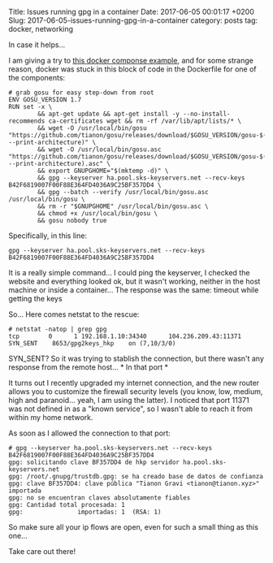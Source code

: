 Title: Issues running gpg in a container
Date: 2017-06-05 00:01:17 +0200
Slug: 2017-06-05-issues-running-gpg-in-a-container
category: posts
tag: docker, networking

In case it helps...

I am giving a try to [this docker componse example](https://github.com/pahaz/docker-compose-django-postgresql-redis-example), and for some strange reason, docker was stuck in this block of code in the Dockerfile for one of the components:

```
# grab gosu for easy step-down from root
ENV GOSU_VERSION 1.7
RUN set -x \
        && apt-get update && apt-get install -y --no-install-recommends ca-certificates wget && rm -rf /var/lib/apt/lists/* \
        && wget -O /usr/local/bin/gosu "https://github.com/tianon/gosu/releases/download/$GOSU_VERSION/gosu-$(dpkg --print-architecture)" \
        && wget -O /usr/local/bin/gosu.asc "https://github.com/tianon/gosu/releases/download/$GOSU_VERSION/gosu-$(dpkg --print-architecture).asc" \
        && export GNUPGHOME="$(mktemp -d)" \
        && gpg --keyserver ha.pool.sks-keyservers.net --recv-keys B42F6819007F00F88E364FD4036A9C25BF357DD4 \
        && gpg --batch --verify /usr/local/bin/gosu.asc /usr/local/bin/gosu \
        && rm -r "$GNUPGHOME" /usr/local/bin/gosu.asc \
        && chmod +x /usr/local/bin/gosu \
        && gosu nobody true
```

Specifically, in this line:

```
gpg --keyserver ha.pool.sks-keyservers.net --recv-keys B42F6819007F00F88E364FD4036A9C25BF357DD4 
```

It is a really simple command... I could ping the keyserver, I checked the website and everything looked ok, but it wasn't working, neither in the host machine or inside a container... The response was the same: timeout while getting the keys

So... Here comes netstat to the rescue:

```
# netstat -natop | grep gpg
tcp        0      1 192.168.1.10:34340      104.236.209.43:11371    SYN_SENT    8653/gpg2keys_hkp    on (7,10/3/0)
```

SYN_SENT? So it was trying to stablish the connection, but there wasn't any response from the remote host... * In that port *

It turns out I recently upgraded my internet connection, and the new router allows you to customize the firewall security levels (you know, low, medium, high and paranoid... yeah, I am using the latter). I noticed that port 11371 was not defined in as a "known service", so I wasn't able to reach it from within my home network.  

As soon as I allowed the connection to that port:

```
# gpg --keyserver ha.pool.sks-keyservers.net --recv-keys B42F6819007F00F88E364FD4036A9C25BF357DD4
gpg: solicitando clave BF357DD4 de hkp servidor ha.pool.sks-keyservers.net
gpg: /root/.gnupg/trustdb.gpg: se ha creado base de datos de confianza
gpg: clave BF357DD4: clave pública "Tianon Gravi <tianon@tianon.xyz>" importada
gpg: no se encuentran claves absolutamente fiables
gpg: Cantidad total procesada: 1
gpg:               importadas: 1  (RSA: 1)
```

So make sure all your ip flows are open, even for such a small thing as this one...

Take care out there!
